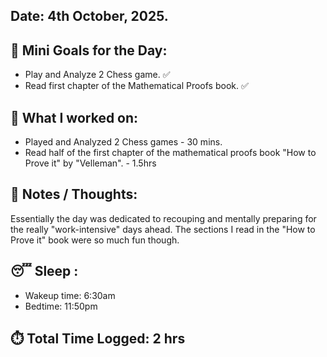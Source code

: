 ## Date: 4th October, 2025.

## 🎯 Mini Goals for the Day:
- Play and Analyze 2 Chess game. ✅
- Read first chapter of the Mathematical Proofs book. ✅
## 📖 What I worked on:
- Played and Analyzed 2 Chess games - 30 mins.
- Read half of the first chapter of the mathematical proofs book "How to Prove it" by "Velleman". - 1.5hrs
## 📝 Notes / Thoughts:
Essentially the day was dedicated to recouping and mentally preparing for the really "work-intensive" days ahead. The sections I read in the "How to Prove it" book were so much fun though.
## 😴 Sleep :
- Wakeup time: 6:30am
- Bedtime: 11:50pm
## ⏱️ Total Time Logged:  2 hrs